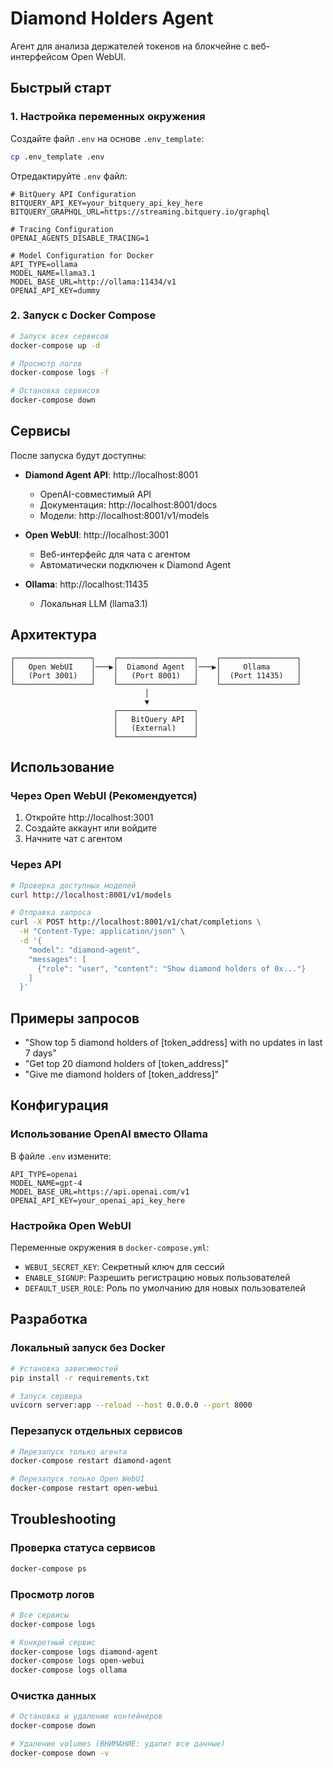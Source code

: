# Diamond Holders Agent

Агент для анализа держателей токенов на блокчейне с веб-интерфейсом Open WebUI.

## Быстрый старт

### 1. Настройка переменных окружения

Создайте файл `.env` на основе `.env_template`:

```bash
cp .env_template .env
```

Отредактируйте `.env` файл:

```env
# BitQuery API Configuration
BITQUERY_API_KEY=your_bitquery_api_key_here
BITQUERY_GRAPHQL_URL=https://streaming.bitquery.io/graphql

# Tracing Configuration
OPENAI_AGENTS_DISABLE_TRACING=1

# Model Configuration for Docker
API_TYPE=ollama
MODEL_NAME=llama3.1
MODEL_BASE_URL=http://ollama:11434/v1
OPENAI_API_KEY=dummy
```

### 2. Запуск с Docker Compose

```bash
# Запуск всех сервисов
docker-compose up -d

# Просмотр логов
docker-compose logs -f

# Остановка сервисов
docker-compose down
```

## Сервисы

После запуска будут доступны:

- **Diamond Agent API**: http://localhost:8001
  - OpenAI-совместимый API
  - Документация: http://localhost:8001/docs
  - Модели: http://localhost:8001/v1/models

- **Open WebUI**: http://localhost:3001
  - Веб-интерфейс для чата с агентом
  - Автоматически подключен к Diamond Agent

- **Ollama**: http://localhost:11435
  - Локальная LLM (llama3.1)

## Архитектура

```
┌─────────────────┐    ┌─────────────────┐    ┌─────────────────┐
│   Open WebUI    │───▶│  Diamond Agent  │───▶│     Ollama      │
│   (Port 3001)   │    │   (Port 8001)   │    │  (Port 11435)   │
└─────────────────┘    └─────────────────┘    └─────────────────┘
                              │
                              ▼
                       ┌─────────────────┐
                       │   BitQuery API  │
                       │   (External)    │
                       └─────────────────┘
```

## Использование

### Через Open WebUI (Рекомендуется)

1. Откройте http://localhost:3001
2. Создайте аккаунт или войдите
3. Начните чат с агентом

### Через API

```bash
# Проверка доступных моделей
curl http://localhost:8001/v1/models

# Отправка запроса
curl -X POST http://localhost:8001/v1/chat/completions \
  -H "Content-Type: application/json" \
  -d '{
    "model": "diamond-agent",
    "messages": [
      {"role": "user", "content": "Show diamond holders of 0x..."}
    ]
  }'
```

## Примеры запросов

- "Show top 5 diamond holders of [token_address] with no updates in last 7 days"
- "Get top 20 diamond holders of [token_address]"
- "Give me diamond holders of [token_address]"

## Конфигурация

### Использование OpenAI вместо Ollama

В файле `.env` измените:

```env
API_TYPE=openai
MODEL_NAME=gpt-4
MODEL_BASE_URL=https://api.openai.com/v1
OPENAI_API_KEY=your_openai_api_key_here
```

### Настройка Open WebUI

Переменные окружения в `docker-compose.yml`:

- `WEBUI_SECRET_KEY`: Секретный ключ для сессий
- `ENABLE_SIGNUP`: Разрешить регистрацию новых пользователей
- `DEFAULT_USER_ROLE`: Роль по умолчанию для новых пользователей

## Разработка

### Локальный запуск без Docker

```bash
# Установка зависимостей
pip install -r requirements.txt

# Запуск сервера
uvicorn server:app --reload --host 0.0.0.0 --port 8000
```

### Перезапуск отдельных сервисов

```bash
# Перезапуск только агента
docker-compose restart diamond-agent

# Перезапуск только Open WebUI
docker-compose restart open-webui
```

## Troubleshooting

### Проверка статуса сервисов

```bash
docker-compose ps
```

### Просмотр логов

```bash
# Все сервисы
docker-compose logs

# Конкретный сервис
docker-compose logs diamond-agent
docker-compose logs open-webui
docker-compose logs ollama
```

### Очистка данных

```bash
# Остановка и удаление контейнеров
docker-compose down

# Удаление volumes (ВНИМАНИЕ: удалит все данные)
docker-compose down -v
``` 